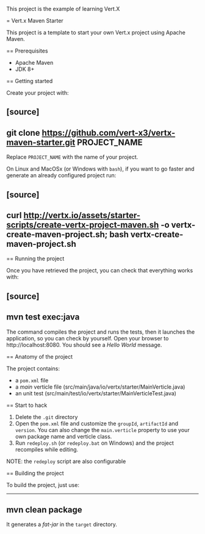 This project is the example of learning Vert.X

= Vert.x Maven Starter

This project is a template to start your own Vert.x project using Apache Maven.

== Prerequisites

* Apache Maven
* JDK 8+

== Getting started

Create your project with:

[source]
----
git clone https://github.com/vert-x3/vertx-maven-starter.git PROJECT_NAME
----

Replace `PROJECT_NAME` with the name of your project.

On Linux and MacOSx (or Windows with `bash`), if you want to go faster and generate an already configured project run:

[source]
----
curl http://vertx.io/assets/starter-scripts/create-vertx-project-maven.sh -o vertx-create-maven-project.sh; bash vertx-create-maven-project.sh
----

== Running the project

Once you have retrieved the project, you can check that everything works with:

[source]
----
mvn test exec:java
----

The command compiles the project and runs the tests, then  it launches the application, so you can check by yourself. Open your browser to http://localhost:8080. You should see a _Hello World_ message.

== Anatomy of the project

The project contains:

* a `pom.xml` file
* a _main_ verticle file (src/main/java/io/vertx/starter/MainVerticle.java)
* an unit test (src/main/test/io/vertx/starter/MainVerticleTest.java)

== Start to hack

1. Delete the `.git` directory
2. Open the `pom.xml` file and customize the `groupId`, `artifactId` and `version`. You can also change the `main.verticle` property to use your own package name and verticle class.
3. Run `redeploy.sh` (or `redeploy.bat` on Windows) and the project recompiles while editing.

NOTE: the `redeploy` script are also configurable

== Building the project

To build the project, just use:

----
mvn clean package
----

It generates a _fat-jar_ in the `target` directory.
